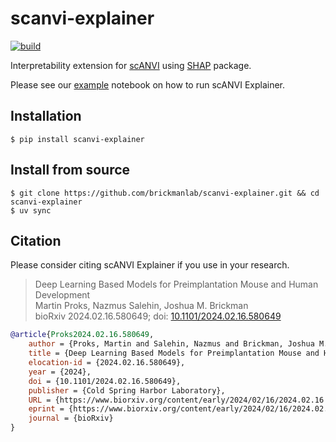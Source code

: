 # scanvi-explainer

[![build][build-badge]][build-link]

Interpretability extension for [scANVI] using [SHAP] package.

Please see our [example](docs/notebooks/Example.ipynb) notebook on how to run scANVI Explainer.

## Installation

```console
$ pip install scanvi-explainer
```

## Install from source

```console
$ git clone https://github.com/brickmanlab/scanvi-explainer.git && cd scanvi-explainer
$ uv sync
```

## Citation

Please consider citing scANVI Explainer if you use in your research.

> Deep Learning Based Models for Preimplantation Mouse and Human Development <br>
> Martin Proks, Nazmus Salehin, Joshua M. Brickman <br>
> bioRxiv 2024.02.16.580649; doi: [10.1101/2024.02.16.580649]

```BibTeX
@article{Proks2024.02.16.580649,
	author = {Proks, Martin and Salehin, Nazmus and Brickman, Joshua M.},
	title = {Deep Learning Based Models for Preimplantation Mouse and Human Development},
	elocation-id = {2024.02.16.580649},
	year = {2024},
	doi = {10.1101/2024.02.16.580649},
	publisher = {Cold Spring Harbor Laboratory},
	URL = {https://www.biorxiv.org/content/early/2024/02/16/2024.02.16.580649},
	eprint = {https://www.biorxiv.org/content/early/2024/02/16/2024.02.16.580649.full.pdf},
	journal = {bioRxiv}
}
```

[build-badge]: https://github.com/brickmanlab/scanvi-explainer/actions/workflows/build.yml/badge.svg
[build-link]: https://github.com/brickmanlab/scanvi-explainer/actions/workflows/build.yml
[scANVI]: https://docs.scvi-tools.org/en/stable/api/reference/scvi.model.SCANVI.html#scvi.model.SCANVI
[SHAP]: https://github.com/shap/shap
[10.1101/2024.02.16.580649]: https://doi.org/10.1101/2024.02.16.580649

